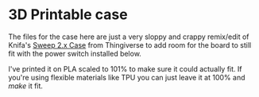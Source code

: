 # 3D Printable case

The files for the case here are just a very sloppy and crappy remix/edit of Knifa's [Sweep 2.x Case](https://www.thingiverse.com/thing:5171857) from Thingiverse to add room for the board to still fit with the power switch installed below. 

I've printed it on PLA scaled to 101% to make sure it could actually fit. If you're using flexible materials like TPU you can just leave it at 100% and _make_ it fit. 